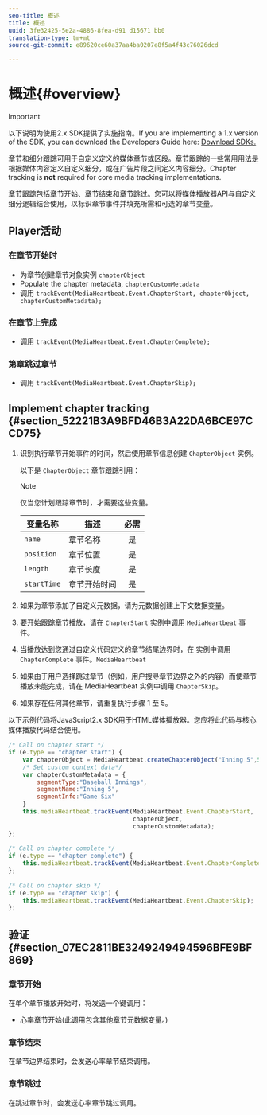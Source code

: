 ```yaml
---
seo-title: 概述
title: 概述
uuid: 3fe32425-5e2a-4886-8fea-d91 d15671 bb0
translation-type: tm+mt
source-git-commit: e89620ce60a37aa4ba0207e8f5a4f43c76026dcd

---
```



# 概述{#overview}

>[!IMPORTANT]
>
>以下说明为使用2.x SDK提供了实施指南。If you are implementing a 1.x version of the SDK, you can download the Developers Guide here: [Download SDKs.](/help/sdk-implement/download-sdks.md)

章节和细分跟踪可用于自定义定义的媒体章节或区段。章节跟踪的一些常用用法是根据媒体内容定义自定义细分，或在广告片段之间定义内容细分。Chapter tracking is **not** required for core media tracking implementations.

章节跟踪包括章节开始、章节结束和章节跳过。您可以将媒体播放器API与自定义细分逻辑结合使用，以标识章节事件并填充所需和可选的章节变量。

## Player活动

### 在章节开始时

* 为章节创建章节对象实例 `chapterObject`
* Populate the chapter metadata, `chapterCustomMetadata`
* 调用 `trackEvent(MediaHeartbeat.Event.ChapterStart, chapterObject, chapterCustomMetadata);`

### 在章节上完成

* 调用 `trackEvent(MediaHeartbeat.Event.ChapterComplete);`

### 第章跳过章节

* 调用 `trackEvent(MediaHeartbeat.Event.ChapterSkip);`

## Implement chapter tracking {#section_52221B3A9BFD46B3A22DA6BCE97CCD75}

1. 识别执行章节开始事件的时间，然后使用章节信息创建 `ChapterObject` 实例。

   以下是 `ChapterObject` 章节跟踪引用：

   >[!NOTE]
   >
   >仅当您计划跟踪章节时，才需要这些变量。

   | 变量名称 | 描述 | 必需 |
   | --- | --- | :---: |
   | `name` | 章节名称 | 是 |
   | `position` | 章节位置 | 是 |
   | `length` | 章节长度 | 是 |
   | `startTime` | 章节开始时间 | 是 |

1. 如果为章节添加了自定义元数据，请为元数据创建上下文数据变量。
1. 要开始跟踪章节播放，请在 `ChapterStart` 实例中调用 `MediaHeartbeat` 事件。
1. 当播放达到您通过自定义代码定义的章节结尾边界时，在 实例中调用 `ChapterComplete` 事件。`MediaHeartbeat`
1. 如果由于用户选择跳过章节（例如，用户搜寻章节边界之外的内容）而使章节播放未能完成，请在 MediaHeartbeat 实例中调用 `ChapterSkip`。
1. 如果存在任何其他章节，请重复执行步骤 1 至 5。

以下示例代码将JavaScript2.x SDK用于HTML媒体播放器。您应将此代码与核心媒体播放代码结合使用。

```js
/* Call on chapter start */ 
if (e.type == "chapter start") { 
    var chapterObject = MediaHeartbeat.createChapterObject("Inning 5",5,500,2500); 
    /* Set custom context data*/ 
    var chapterCustomMetadata = { 
        segmentType:"Baseball Innings", 
        segmentName:"Inning 5", 
        segmentInfo:"Game Six" 
    } 
    this.mediaHeartbeat.trackEvent(MediaHeartbeat.Event.ChapterStart,  
                                   chapterObject,  
                                   chapterCustomMetadata); 
}; 
 
/* Call on chapter complete */ 
if (e.type == "chapter complete") { 
    this.mediaHeartbeat.trackEvent(MediaHeartbeat.Event.ChapterComplete); 
}; 
 
/* Call on chapter skip */ 
if (e.type == "chapter skip") { 
    this.mediaHeartbeat.trackEvent(MediaHeartbeat.Event.ChapterSkip); 
}; 
```

## 验证 {#section_07EC2811BE3249249494596BFE9BF869}

### 章节开始

在单个章节播放开始时，将发送一个键调用：

* 心率章节开始(此调用包含其他章节元数据变量。)

### 章节结束

在章节边界结束时，会发送心率章节结束调用。

### 章节跳过

在跳过章节时，会发送心率章节跳过调用。
